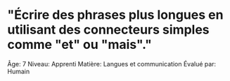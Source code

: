 # "Écrire des phrases plus longues en utilisant des connecteurs simples comme "et" ou "mais"."

Âge: 7
Niveau: Apprenti
Matière: Langues et communication
Évalué par: Humain